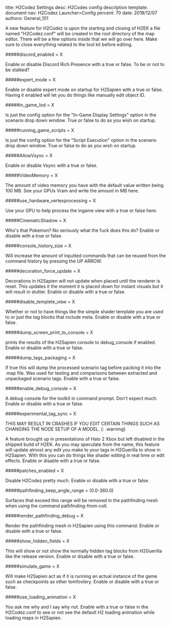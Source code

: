 title:      H2Codez Settings
desc:       H2Codes config description
template:   document
nav:        H2Codez Launcher>Config
percent:    70
date:       2018/12/07
authors:    General_101

A new feature for H2Codez is upon the starting and closing of H2EK a file named "H2Codez.conf" will be created in the root directory of the map editor.
There will be a few options inside that we will go over here. Make sure to close everything related to the tool kit before editing.
 
#####discord_enabled = X

Enable or disable Discord Rich Presence with a true or false. To be or not to be stalked?
 
#####expert_mode = X

Enable or disable expert mode on startup for H2Sapien with a true or false. Having it enabled will let you do things like manually edit object ID.
 
#####in_game_lod = X

Is just the config option for the "In-Game Display Settings" option in the scenario drop down window. True or false to do as you wish on startup.
 
#####running_game_scripts = X

Is just the config option for the "Script Execution" option in the scenario drop down window. True or false to do as you wish on startup.
 
#####AllowVsync = X

Enable or disable Vsync with a true or false.
 
#####VideoMemory = X

The amount of video memory you have with the default value written being 100 MB. See your GPUs Vram and write the amount in MB here.
 
#####use_hardware_vertexprocessing = X

Use your GPU to help process the ingame view with a true or false here.
 
#####CinematicShadow = X

Who's that Pokemon? No seriously what the fuck does this do? Enable or disable with a true or false.
 
#####console_history_size = X

Will increase the amount of inputted commands that can be reused from the command history by pressing the UP ARROW.
 
#####decoration_force_update = X

Decorations in H2Sapien will not update when placed until the renderer is reset. This updates it the moment it is placed down for instant visuals but it will result in stutter. Enable or disable with a true or false.
 
#####disable_templete_view = X

Whether or not to have things like the simple shader template you are used to or just the tag blocks that include meta. Enable or disable with a true or false.
 
#####dump_screen_print_to_console = X

prints the results of the H2Sapien console to debug_console if enabled. Enable or disable with a true or false.
 
#####dump_tags_packaging = X

If true this will dump the processed scenario tag before packing it into the .map file. Was used for testing and comparisons between extracted and unpackaged scenario tags. Enable with a true or false.
 
#####enable_debug_console = X

A debug console for the toolkit in command prompt. Don't expect much. Enable or disable with a true or false.
 
#####experimental_tag_sync = X

THIS MAY RESULT IN CRASHES IF YOU EDIT CERTAIN THINGS SUCH AS CHANGING THE NODE SETUP OF A MODEL.
{: .warning}

A feature brought up in presentations of Halo 2 Xbox but left disabled in the shipped build of H2EK. As you may speculate from the name, this feature will update almost any edit you make to your tags in H2Guerilla to show in H2Sapien.
With this you can do things like shader editing in real time or edit effects. Enable or disable with a true or false.
 
#####patches_enabled = X

Disable H2Codez pretty much. Enable or disable with a true or false.
 
#####pathfinding_keep_angle_range = (0.0-360.0)

Surfaces that exceed this range will be removed in the pathfinding mesh when using the command pathfinding-from-coll.
 
#####render_pathfinding_debug = X

Render the pathfinding mesh in H2Sapien using this command. Enable or disable with a true or false.
 
#####show_hidden_fields = X

This will show or not show the normally hidden tag blocks from H2Guerilla like the release version. Enable or disable with a true or false.
 
#####simulate_game = X

Will make H2Sapien act as if it is running an actual instance of the game such as checkpoints as other tomfoolery. Enable or disable with a true or false.
 
#####use_loading_animation = X

You ask me why and I say why not. Enable with a true or false in the H2Codez.conf to see or not see the default H2 loading animation while loading maps in H2Sapien.
